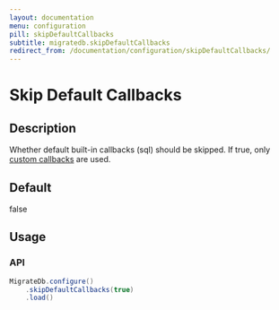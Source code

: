 ```yaml
---
layout: documentation
menu: configuration
pill: skipDefaultCallbacks
subtitle: migratedb.skipDefaultCallbacks
redirect_from: /documentation/configuration/skipDefaultCallbacks/
---
```


# Skip Default Callbacks

## Description

Whether default built-in callbacks (sql) should be skipped. If true,
only [custom callbacks](/migratedb/documentation/configuration/parameters/callbacks) are used.

## Default

false

## Usage

### API

```java
MigrateDb.configure()
    .skipDefaultCallbacks(true)
    .load()
```
